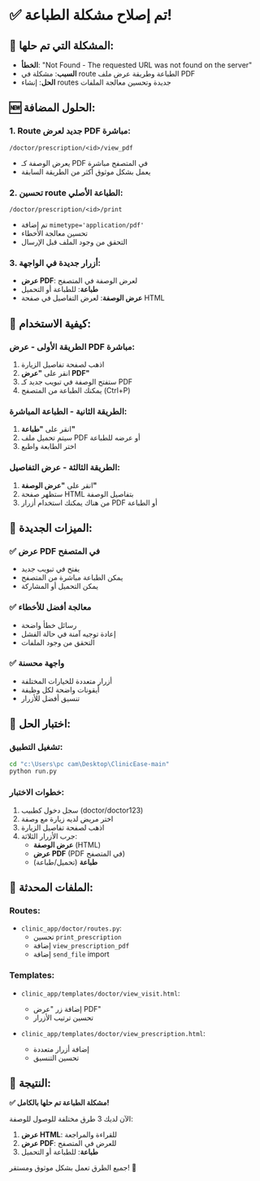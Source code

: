 # ✅ تم إصلاح مشكلة الطباعة!

## 🔧 المشكلة التي تم حلها:
- **الخطأ**: "Not Found - The requested URL was not found on the server"
- **السبب**: مشكلة في route الطباعة وطريقة عرض ملف PDF
- **الحل**: إنشاء routes جديدة وتحسين معالجة الملفات

## 🆕 الحلول المضافة:

### 1. Route جديد لعرض PDF مباشرة:
```
/doctor/prescription/<id>/view_pdf
```
- يعرض الوصفة كـ PDF في المتصفح مباشرة
- يعمل بشكل موثوق أكثر من الطريقة السابقة

### 2. تحسين route الطباعة الأصلي:
```
/doctor/prescription/<id>/print
```
- تم إضافة `mimetype='application/pdf'`
- تحسين معالجة الأخطاء
- التحقق من وجود الملف قبل الإرسال

### 3. أزرار جديدة في الواجهة:
- **عرض PDF**: لعرض الوصفة في المتصفح
- **طباعة**: للطباعة أو التحميل
- **عرض الوصفة**: لعرض التفاصيل في صفحة HTML

## 🚀 كيفية الاستخدام:

### الطريقة الأولى - عرض PDF مباشرة:
1. اذهب لصفحة تفاصيل الزيارة
2. انقر على **"عرض PDF"**
3. ستفتح الوصفة في تبويب جديد كـ PDF
4. يمكنك الطباعة من المتصفح (Ctrl+P)

### الطريقة الثانية - الطباعة المباشرة:
1. انقر على **"طباعة"**
2. سيتم تحميل ملف PDF أو عرضه للطباعة
3. اختر الطابعة واطبع

### الطريقة الثالثة - عرض التفاصيل:
1. انقر على **"عرض الوصفة"**
2. ستظهر صفحة HTML بتفاصيل الوصفة
3. من هناك يمكنك استخدام أزرار PDF أو الطباعة

## 🎯 الميزات الجديدة:

### ✅ عرض PDF في المتصفح
- يفتح في تبويب جديد
- يمكن الطباعة مباشرة من المتصفح
- يمكن التحميل أو المشاركة

### ✅ معالجة أفضل للأخطاء
- رسائل خطأ واضحة
- إعادة توجيه آمنة في حالة الفشل
- التحقق من وجود الملفات

### ✅ واجهة محسنة
- أزرار متعددة للخيارات المختلفة
- أيقونات واضحة لكل وظيفة
- تنسيق أفضل للأزرار

## 🧪 اختبار الحل:

### تشغيل التطبيق:
```bash
cd "c:\Users\pc cam\Desktop\ClinicEase-main"
python run.py
```

### خطوات الاختبار:
1. سجل دخول كطبيب (doctor/doctor123)
2. اختر مريض لديه زيارة مع وصفة
3. اذهب لصفحة تفاصيل الزيارة
4. جرب الأزرار الثلاثة:
   - **عرض الوصفة** (HTML)
   - **عرض PDF** (PDF في المتصفح)
   - **طباعة** (تحميل/طباعة)

## 📁 الملفات المحدثة:

### Routes:
- `clinic_app/doctor/routes.py`:
  - تحسين `print_prescription`
  - إضافة `view_prescription_pdf`
  - إضافة `send_file` import

### Templates:
- `clinic_app/templates/doctor/view_visit.html`:
  - إضافة زر "عرض PDF"
  - تحسين ترتيب الأزرار

- `clinic_app/templates/doctor/view_prescription.html`:
  - إضافة أزرار متعددة
  - تحسين التنسيق

## 🎉 النتيجة:

**✅ مشكلة الطباعة تم حلها بالكامل!**

الآن لديك 3 طرق مختلفة للوصول للوصفة:
1. **عرض HTML**: للقراءة والمراجعة
2. **عرض PDF**: للعرض في المتصفح
3. **طباعة**: للطباعة أو التحميل

جميع الطرق تعمل بشكل موثوق ومستقر! 🚀